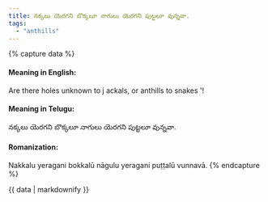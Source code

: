 ```yaml
---
title: నక్కలు యెరగని బొక్కలూ నాగులు యెరగని పుట్టలూ వున్నవా.
tags:
  - "anthills"
---
```


{% capture data %}
#### Meaning in English:
Are there holes unknown to j ackals, or anthills to snakes '!

#### Meaning in Telugu:
నక్కలు యెరగని బొక్కలూ నాగులు యెరగని పుట్టలూ వున్నవా.

#### Romanization:
Nakkalu yeragani bokkalū nāgulu yeragani puṭṭalū vunnavā.
{% endcapture %}

{{ data | markdownify }}

